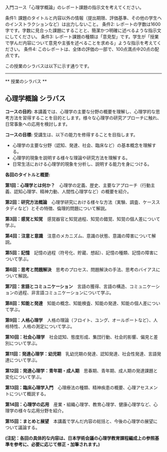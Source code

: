 入門コース「心理学概論」のレポート課題の指示文を考えてください。

条件1: 課題のタイトルと内容以外の情報（提出期限、評価基準、その他の学生へのインストラクションなど）は出力しないこと。
条件2: レポートの字数は1600字です。字数に見合った課題にすることと、簡潔かつ明確に述べるような指示文にしてください。
条件3: レポート課題の種類は「意見型」です。学生が「授業で学んだ内容について意見や主張を述べることを求める」ような指示を考えてください。
条件4: このレポートは、全体の評価の一部で、100点満点中20点の配点です。

この授業のシラバスは以下に示す通りです。

---------------------------------------
** 授業のシラバス **
## 心理学概論 シラバス

**コースの目的:** 本講義では、心理学の主要な分野の概要を理解し、心理学的な思考方法を習得することを目的とします。様々な心理学の研究アプローチに触れ、日常事象への応用を検討します。

**コースの目標:**  受講生は、以下の能力を修得することを目指します。
* 心理学の主要な分野（認知、発達、社会、臨床など）の基本概念を理解する。
* 心理学的現象を説明する様々な理論や研究方法を理解する。
* 日常生活における心理学的現象を分析し、説明する能力を身につける。


**各回のタイトルと概要:**

**第1回：心理学とは何か？**　心理学の定義、歴史、主要なアプローチ（行動主義、認知心理学、精神力動、人間性心理学など）の概要を紹介。

**第2回：研究方法概論**　心理学研究における様々な方法（実験、調査、ケーススタディなど）とその特徴、倫理的問題について解説。

**第3回：感覚と知覚**　感覚器官と知覚過程、知覚の錯覚、知覚の個人差について学ぶ。

**第4回：注意と意識**　注意のメカニズム、意識の状態、意識の障害について解説。

**第5回：記憶**　記憶の過程（符号化、貯蔵、想起）、記憶の種類、記憶の障害について学ぶ。

**第6回：思考と問題解決**　思考のプロセス、問題解決の手法、思考のバイアスについて解説。

**第7回：言語とコミュニケーション**　言語の獲得、言語の構造、コミュニケーションの過程、非言語コミュニケーションについて学ぶ。

**第8回：知能と発達**　知能の概念、知能検査、知能の発達、知能の個人差について学ぶ。

**第9回：人格心理学**　人格の理論（フロイト、ユング、オールポートなど）、人格特性、人格の測定について学ぶ。

**第10回：社会心理学**　社会認知、態度形成、集団行動、社会的影響、偏見と差別について学ぶ。

**第11回：発達心理学：幼児期**　乳幼児期の発達、認知発達、社会性発達、言語発達について学ぶ。

**第12回：発達心理学：青年期・成人期**　思春期、青年期、成人期の発達課題と変化について学ぶ。

**第13回：臨床心理学入門**　心理療法の種類、精神疾患の概要、心理アセスメントについて概説する。

**第14回：心理学の応用**　産業・組織心理学、教育心理学、健康心理学など、心理学の様々な応用分野を紹介。

**第15回：まとめと展望**　本講義で学んだ内容の総括と、今後の心理学の展望について議論する。


**(注記：各回の具体的な内容は、日本学術会議の心理学教育課程編成上の参照基準を参考に、必要に応じて修正・加筆されます。)**
